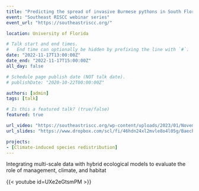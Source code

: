 ```yaml
---
title: "Predicting the spread of invasive Burmese pythons in South Florida"
event: "Southeast RISCC webinar series"
event_url: "https://southeastriscc.org/"

location: University of Florida

# Talk start and end times.
#   End time can optionally be hidden by prefixing the line with `#`.
date: "2022-11-17T13:00:00Z"
date_end: "2022-11-17T15:00:00Z"
all_day: false

# Schedule page publish date (NOT talk date).
# publishDate: "2020-10-22T00:00:00Z"

authors: [admin]
tags: [talk]

# Is this a featured talk? (true/false)
featured: true

url_video: "https://southeastriscc.org/wp-content/uploads/2023/01/November-SE-RISCC-Webinar.mp4"
url_slides: "https://www.dropbox.com/scl/fi/46hdn24xl2mvle8o4l05g/Baecher_et_al_2022_SERISCC.pptx?dl=0&rlkey=1o60hlxckinyvmzzzt09m9yi4"

projects:
- [Climate-induced species redistribution]
---
```


Integrating multi-scale data with hybrid ecological models to evaluate the role of management, climate, and habitat


{{< youtube id=UXe2eGtsmPM >}}
